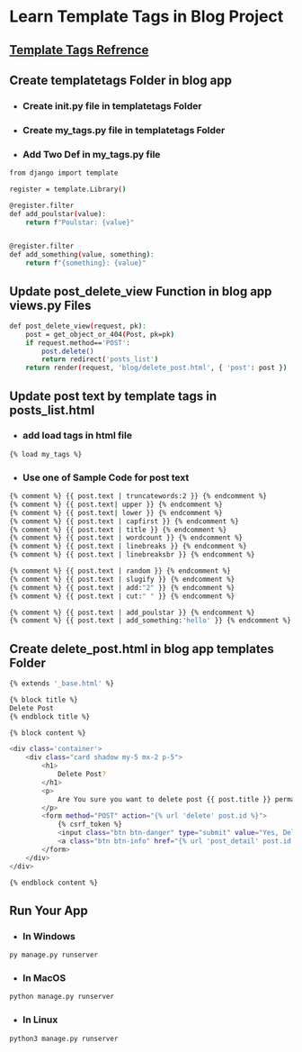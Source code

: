 # Learn Template Tags in Blog Project

## <a href="https://docs.djangoproject.com/en/4.1/ref/templates/builtins/#built-in-filter-reference">Template Tags Refrence</a>

## Create templatetags Folder in blog app
- ### Create __init__.py file in templatetags Folder
- ### Create my_tags.py file in templatetags Folder
- ### Add Two Def in my_tags.py file
```bash
from django import template

register = template.Library()

@register.filter
def add_poulstar(value):
    return f"Poulstar: {value}"


@register.filter
def add_something(value, something):
    return f"{something}: {value}"
```

## Update post_delete_view Function in blog app views.py Files
```bash
def post_delete_view(request, pk):
    post = get_object_or_404(Post, pk=pk)
    if request.method=='POST':
        post.delete()
        return redirect('posts_list')
    return render(request, 'blog/delete_post.html', { 'post': post })
```

## Update post text by template tags in posts_list.html
- ### add load tags in html file
```bash
{% load my_tags %}
```
- ### Use one of Sample Code for post text
```bash
{% comment %} {{ post.text | truncatewords:2 }} {% endcomment %}
{% comment %} {{ post.text| upper }} {% endcomment %}
{% comment %} {{ post.text| lower }} {% endcomment %}
{% comment %} {{ post.text | capfirst }} {% endcomment %}
{% comment %} {{ post.text | title }} {% endcomment %}
{% comment %} {{ post.text | wordcount }} {% endcomment %}
{% comment %} {{ post.text | linebreaks }} {% endcomment %}
{% comment %} {{ post.text | linebreaksbr }} {% endcomment %}

{% comment %} {{ post.text | random }} {% endcomment %}
{% comment %} {{ post.text | slugify }} {% endcomment %}
{% comment %} {{ post.text | add:"2" }} {% endcomment %}
{% comment %} {{ post.text | cut:" " }} {% endcomment %}

{% comment %} {{ post.text | add_poulstar }} {% endcomment %}
{% comment %} {{ post.text | add_something:'hello' }} {% endcomment %}
```

## Create delete_post.html in blog app templates Folder
```bash
{% extends '_base.html' %}

{% block title %}
Delete Post
{% endblock title %}

{% block content %}

<div class='container'>
    <div class="card shadow my-5 mx-2 p-5">
        <h1>
            Delete Post?
        </h1>
        <p>
            Are You sure you want to delete post {{ post.title }} permanently?
        </p>
        <form method="POST" action="{% url 'delete' post.id %}">
            {% csrf_token %}
            <input class="btn btn-danger" type="submit" value="Yes, Delete.">
            <a class="btn btn-info" href="{% url 'post_detail' post.id %}">No, Back to Post Detail of post</a>
        </form>
    </div>
</div>

{% endblock content %}
```

## Run Your App
- ### In Windows
```bash
py manage.py runserver
```
- ### In MacOS
```bash
python manage.py runserver
```
- ### In Linux
```bash
python3 manage.py runserver
```
